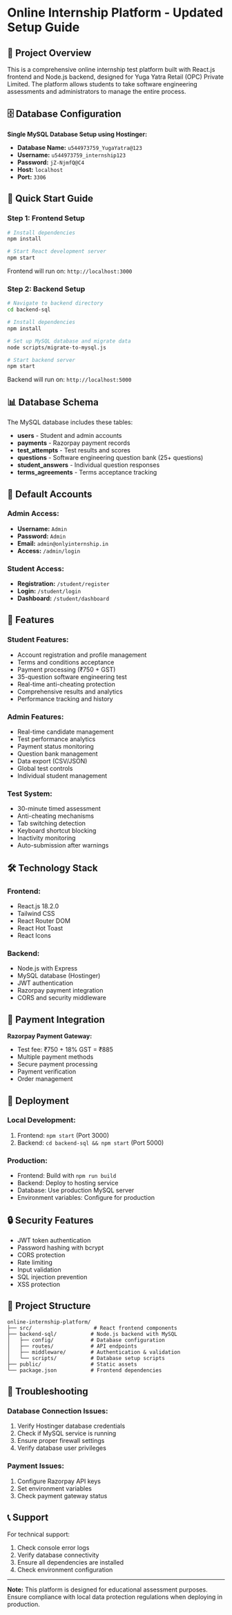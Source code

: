 # Online Internship Platform - Updated Setup Guide

## 🎯 **Project Overview**

This is a comprehensive online internship test platform built with React.js frontend and Node.js backend, designed for Yuga Yatra Retail (OPC) Private Limited. The platform allows students to take software engineering assessments and administrators to manage the entire process.

## 🗄️ **Database Configuration**

**Single MySQL Database Setup using Hostinger:**
- **Database Name:** `u544973759_YugaYatra@123`
- **Username:** `u544973759_internship123`
- **Password:** `jZ-NjmfQ@C4`
- **Host:** `localhost`
- **Port:** `3306`

## 🚀 **Quick Start Guide**

### **Step 1: Frontend Setup**
```bash
# Install dependencies
npm install

# Start React development server
npm start
```
Frontend will run on: `http://localhost:3000`

### **Step 2: Backend Setup**
```bash
# Navigate to backend directory
cd backend-sql

# Install dependencies
npm install

# Set up MySQL database and migrate data
node scripts/migrate-to-mysql.js

# Start backend server
npm start
```
Backend will run on: `http://localhost:5000`

## 📊 **Database Schema**

The MySQL database includes these tables:
- **users** - Student and admin accounts
- **payments** - Razorpay payment records
- **test_attempts** - Test results and scores
- **questions** - Software engineering question bank (25+ questions)
- **student_answers** - Individual question responses
- **terms_agreements** - Terms acceptance tracking

## 👤 **Default Accounts**

### **Admin Access:**
- **Username:** `Admin`
- **Password:** `Admin`
- **Email:** `admin@onlyinternship.in`
- **Access:** `/admin/login`

### **Student Access:**
- **Registration:** `/student/register`
- **Login:** `/student/login`
- **Dashboard:** `/student/dashboard`

## 🔧 **Features**

### **Student Features:**
- Account registration and profile management
- Terms and conditions acceptance
- Payment processing (₹750 + GST)
- 35-question software engineering test
- Real-time anti-cheating protection
- Comprehensive results and analytics
- Performance tracking and history

### **Admin Features:**
- Real-time candidate management
- Test performance analytics
- Payment status monitoring
- Question bank management
- Data export (CSV/JSON)
- Global test controls
- Individual student management

### **Test System:**
- 30-minute timed assessment
- Anti-cheating mechanisms
- Tab switching detection
- Keyboard shortcut blocking
- Inactivity monitoring
- Auto-submission after warnings

## 🛠️ **Technology Stack**

### **Frontend:**
- React.js 18.2.0
- Tailwind CSS
- React Router DOM
- React Hot Toast
- React Icons

### **Backend:**
- Node.js with Express
- MySQL database (Hostinger)
- JWT authentication
- Razorpay payment integration
- CORS and security middleware

## 📱 **Payment Integration**

**Razorpay Payment Gateway:**
- Test fee: ₹750 + 18% GST = ₹885
- Multiple payment methods
- Secure payment processing
- Payment verification
- Order management

## 🚀 **Deployment**

### **Local Development:**
1. Frontend: `npm start` (Port 3000)
2. Backend: `cd backend-sql && npm start` (Port 5000)

### **Production:**
- Frontend: Build with `npm run build`
- Backend: Deploy to hosting service
- Database: Use production MySQL server
- Environment variables: Configure for production

## 🔒 **Security Features**

- JWT token authentication
- Password hashing with bcrypt
- CORS protection
- Rate limiting
- Input validation
- SQL injection prevention
- XSS protection

## 📁 **Project Structure**

```
online-internship-platform/
├── src/                    # React frontend components
├── backend-sql/           # Node.js backend with MySQL
│   ├── config/            # Database configuration
│   ├── routes/            # API endpoints
│   ├── middleware/        # Authentication & validation
│   └── scripts/           # Database setup scripts
├── public/                # Static assets
└── package.json           # Frontend dependencies
```

## 🐛 **Troubleshooting**

### **Database Connection Issues:**
1. Verify Hostinger database credentials
2. Check if MySQL service is running
3. Ensure proper firewall settings
4. Verify database user privileges

### **Payment Issues:**
1. Configure Razorpay API keys
2. Set environment variables
3. Check payment gateway status

## 📞 **Support**

For technical support:
1. Check console error logs
2. Verify database connectivity
3. Ensure all dependencies are installed
4. Check environment configuration

---

**Note:** This platform is designed for educational assessment purposes. Ensure compliance with local data protection regulations when deploying in production. 